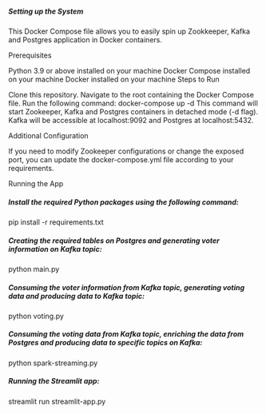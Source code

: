 ##### Setting up the System

This Docker Compose file allows you to easily spin up Zookkeeper, Kafka and Postgres application in Docker containers.

Prerequisites

Python 3.9 or above installed on your machine
Docker Compose installed on your machine
Docker installed on your machine
Steps to Run

Clone this repository.
Navigate to the root containing the Docker Compose file.
Run the following command:
docker-compose up -d
This command will start Zookeeper, Kafka and Postgres containers in detached mode (-d flag). Kafka will be accessible at localhost:9092 and Postgres at localhost:5432.

Additional Configuration

If you need to modify Zookeeper configurations or change the exposed port, you can update the docker-compose.yml file according to your requirements.

Running the App

##### Install the required Python packages using the following command:
pip install -r requirements.txt
##### Creating the required tables on Postgres and generating voter information on Kafka topic:
python main.py
##### Consuming the voter information from Kafka topic, generating voting data and producing data to Kafka topic:
python voting.py
##### Consuming the voting data from Kafka topic, enriching the data from Postgres and producing data to specific topics on Kafka:
python spark-streaming.py
##### Running the Streamlit app:
streamlit run streamlit-app.py
